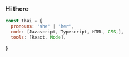 ### Hi there

```javascript
const thai = {
  pronouns: "she" | "her",
  code: [Javascript, Typescript, HTML, CSS,],
  tools: [React, Node],
 
}
```
<!--

Here are some ideas to get you started:

- 🔭 I’m currently working on ...
- 🌱 I’m currently learning ...
- 👯 I’m looking to collaborate on ...
- 🤔 I’m looking for help with ...
- 💬 Ask me about ...
- 📫 How to reach me: ...
- 😄 Pronouns: ...
- ⚡ Fun fact: ...
-->
